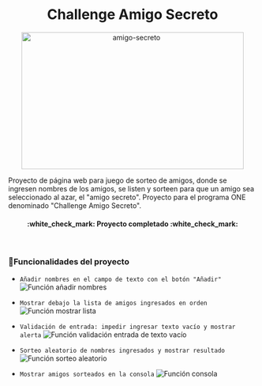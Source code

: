 <div align="center"> 
  <h1>Challenge Amigo Secreto</h1>
</div>

<p align="center">
<img width="450" height="277" alt="amigo-secreto" src="https://github.com/user-attachments/assets/a7e877eb-b934-41ff-9188-5ffc09b23579" />
</p>

Proyecto de página web para juego de sorteo de amigos, donde se ingresen nombres de los amigos, se listen y sorteen para que un amigo sea seleccionado al azar, el "amigo secreto". Proyecto para el programa ONE denominado "Challenge Amigo Secreto".


<h4 align="center">
:white_check_mark: Proyecto completado :white_check_mark:
</h4>

<br>

### :hammer:Funcionalidades del proyecto
- `Añadir nombres en el campo de texto con el botón "Añadir"`
![Función añadir nombres](https://github.com/user-attachments/assets/08a6e3ea-904e-4998-9aac-0b12b1b4488f)

- `Mostrar debajo la lista de amigos ingresados en orden`
![Función mostrar lista](https://github.com/user-attachments/assets/18919d01-e7c8-4df6-b628-073b067cf492)

- `Validación de entrada: impedir ingresar texto vacío y mostrar alerta`
![Función validación entrada de texto vacío](https://github.com/user-attachments/assets/04ae0652-53fb-4b88-a10f-9a44b779375f)

- `Sorteo aleatorio de nombres ingresados y mostrar resultado`
![Función sorteo aleatorio](https://github.com/user-attachments/assets/43f1b0a1-715b-4533-a061-a2fdceffb71b)

- `Mostrar amigos sorteados en la consola`
![Función consola](https://github.com/user-attachments/assets/f749e8bf-eb15-4ce2-9a7c-f0ef488d8fff)

